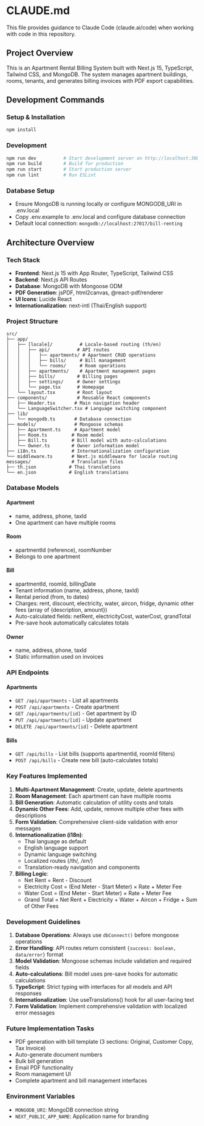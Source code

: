 # CLAUDE.md

This file provides guidance to Claude Code (claude.ai/code) when working with code in this repository.

## Project Overview

This is an Apartment Rental Billing System built with Next.js 15, TypeScript, Tailwind CSS, and MongoDB. The system manages apartment buildings, rooms, tenants, and generates billing invoices with PDF export capabilities.

## Development Commands

### Setup & Installation
```bash
npm install
```

### Development
```bash
npm run dev          # Start development server on http://localhost:3000
npm run build        # Build for production
npm run start        # Start production server
npm run lint         # Run ESLint
```

### Database Setup
- Ensure MongoDB is running locally or configure MONGODB_URI in .env.local
- Copy .env.example to .env.local and configure database connection
- Default local connection: `mongodb://localhost:27017/bill-renting`

## Architecture Overview

### Tech Stack
- **Frontend**: Next.js 15 with App Router, TypeScript, Tailwind CSS
- **Backend**: Next.js API Routes
- **Database**: MongoDB with Mongoose ODM
- **PDF Generation**: jsPDF, html2canvas, @react-pdf/renderer
- **UI Icons**: Lucide React
- **Internationalization**: next-intl (Thai/English support)

### Project Structure
```
src/
├── app/
│   ├── [locale]/          # Locale-based routing (th/en)
│   │   ├── api/          # API routes
│   │   │   ├── apartments/ # Apartment CRUD operations
│   │   │   ├── bills/     # Bill management
│   │   │   └── rooms/     # Room operations
│   │   ├── apartments/    # Apartment management pages
│   │   ├── bills/        # Billing pages
│   │   ├── settings/     # Owner settings
│   │   └── page.tsx      # Homepage
│   └── layout.tsx        # Root layout
├── components/           # Reusable React components
│   ├── Header.tsx       # Main navigation header
│   └── LanguageSwitcher.tsx # Language switching component
├── lib/
│   └── mongodb.ts       # Database connection
├── models/              # Mongoose schemas
│   ├── Apartment.ts     # Apartment model
│   ├── Room.ts         # Room model
│   ├── Bill.ts         # Bill model with auto-calculations
│   └── Owner.ts        # Owner information model
├── i18n.ts             # Internationalization configuration
└── middleware.ts       # Next.js middleware for locale routing
messages/               # Translation files
├── th.json            # Thai translations
└── en.json            # English translations
```

### Database Models

#### Apartment
- name, address, phone, taxId
- One apartment can have multiple rooms

#### Room
- apartmentId (reference), roomNumber
- Belongs to one apartment

#### Bill
- apartmentId, roomId, billingDate
- Tenant information (name, address, phone, taxId)
- Rental period (from, to dates)
- Charges: rent, discount, electricity, water, aircon, fridge, dynamic other fees (array of {description, amount})
- Auto-calculated fields: netRent, electricityCost, waterCost, grandTotal
- Pre-save hook automatically calculates totals

#### Owner
- name, address, phone, taxId
- Static information used on invoices

### API Endpoints

#### Apartments
- `GET /api/apartments` - List all apartments
- `POST /api/apartments` - Create apartment
- `GET /api/apartments/[id]` - Get apartment by ID
- `PUT /api/apartments/[id]` - Update apartment
- `DELETE /api/apartments/[id]` - Delete apartment

#### Bills
- `GET /api/bills` - List bills (supports apartmentId, roomId filters)
- `POST /api/bills` - Create new bill (auto-calculates totals)

### Key Features Implemented

1. **Multi-Apartment Management**: Create, update, delete apartments
2. **Room Management**: Each apartment can have multiple rooms
3. **Bill Generation**: Automatic calculation of utility costs and totals
4. **Dynamic Other Fees**: Add, update, remove multiple other fees with descriptions
5. **Form Validation**: Comprehensive client-side validation with error messages
6. **Internationalization (i18n)**:
   - Thai language as default
   - English language support
   - Dynamic language switching
   - Localized routes (/th/*, /en/*)
   - Translation-ready navigation and components
7. **Billing Logic**:
   - Net Rent = Rent - Discount
   - Electricity Cost = (End Meter - Start Meter) × Rate + Meter Fee
   - Water Cost = (End Meter - Start Meter) × Rate + Meter Fee
   - Grand Total = Net Rent + Electricity + Water + Aircon + Fridge + Sum of Other Fees

### Development Guidelines

1. **Database Operations**: Always use `dbConnect()` before mongoose operations
2. **Error Handling**: API routes return consistent `{success: boolean, data/error}` format
3. **Model Validation**: Mongoose schemas include validation and required fields
4. **Auto-calculations**: Bill model uses pre-save hooks for automatic calculations
5. **TypeScript**: Strict typing with interfaces for all models and API responses
6. **Internationalization**: Use useTranslations() hook for all user-facing text
7. **Form Validation**: Implement comprehensive validation with localized error messages

### Future Implementation Tasks

- PDF generation with bill template (3 sections: Original, Customer Copy, Tax Invoice)
- Auto-generate document numbers
- Bulk bill generation
- Email PDF functionality
- Room management UI
- Complete apartment and bill management interfaces

### Environment Variables
- `MONGODB_URI`: MongoDB connection string
- `NEXT_PUBLIC_APP_NAME`: Application name for branding
